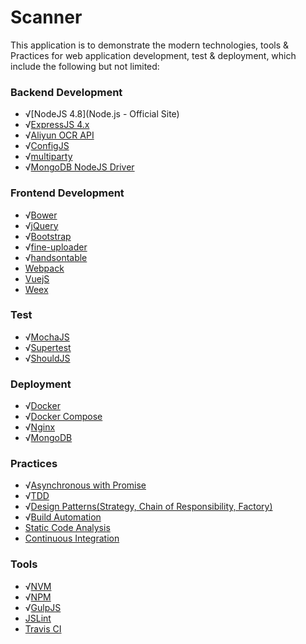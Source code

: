 # Scanner

This application is to demonstrate the modern technologies, tools & Practices for web application development, test & deployment, which include the following but not limited:

### Backend Development
* √[NodeJS 4.8](Node.js - Official Site)
* √[ExpressJS 4.x](http://www.expressjs.com/4x/api.html)
* √[Aliyun OCR API](https://help.aliyun.com/document_detail/30402.html)
* √[ConfigJS](https://github.com/lorenwest/node-config)
* √[multiparty](https://github.com/pillarjs/multiparty)
* √[MongoDB NodeJS Driver](https://mongodb.github.io/node-mongodb-native/)

### Frontend Development
* √[Bower](https://bower.io/)
* √[jQuery](http://jquery.com/)
* √[Bootstrap](http://getbootstrap.com/)
* √[fine-uploader](https://fineuploader.com)
* √[handsontable](https://handsontable.com/)
* [Webpack](http://webpack.github.io/)
* [VuejS](http://cn.vuejs.org/)
* [Weex](https://weex-project.io/cn/)

### Test
* √[MochaJS](http://mochajs.org/)
* √[Supertest](https://github.com/visionmedia/supertest)
* √[ShouldJS](https://github.com/shouldjs/should.js)

### Deployment
* √[Docker](https://www.docker.com/)
* √[Docker Compose](https://docs.docker.com/compose/overview/)
* √[Nginx](http://nginx.org/)
* √[MongoDB](https://www.mongodb.com/)

### Practices
* √[Asynchronous with Promise](https://developer.mozilla.org/en-US/docs/Web/JavaScript/Reference/Global_Objects/Promise)
* √[TDD](https://www.martinfowler.com/bliki/TestDrivenDevelopment.html)
* √[Design Patterns(Strategy, Chain of Responsibility, Factory)](https://en.wikipedia.org/wiki/Design_pattern_(computer_science))
* √[Build Automation](https://en.wikipedia.org/wiki/Build_automation)
* [Static Code Analysis](https://en.wikipedia.org/wiki/Static_program_analysis)
* [Continuous Integration](https://martinfowler.com/articles/continuousIntegration.html)

### Tools
* √[NVM](https://github.com/creationix/nvm)
* √[NPM](https://www.npmjs.com)
* √[GulpJS](http://gulpjs.com/)
* [JSLint](http://jslint.com/)
* [Travis CI](https://travis-ci.org/)

